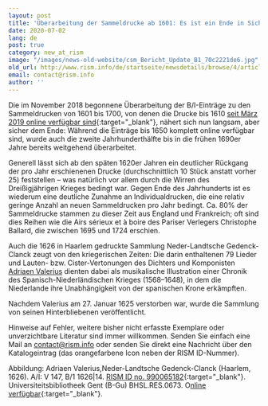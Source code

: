 ```yaml
---
layout: post
title: 'Überarbeitung der Sammeldrucke ab 1601: Es ist ein Ende in Sicht!'
date: 2020-07-02
lang: de
post: true
category: new_at_rism
image: "/images/news-old-website/csm_Bericht_Update_B1_70c2221de6.jpg"
old_url: http://www.rism.info/de/startseite/newsdetails/browse/4/article/64/revising-records-for-post-1600-printed-anthologies-there-is-an-end-in-sight.html
email: contact@rism.info
author: ''
---
```


Die im November 2018 begonnene Überarbeitung der B/I-Einträge zu den Sammeldrucken von 1601 bis 1700, von denen die Drucke bis 1610 [seit März 2019 online verfügbar sind](/new_at_rism/2019/03/28/17thcentury-printed-anthologies-the-first-decade.html){:target="_blank"}, nähert sich nun langsam, aber sicher dem Ende: Während die Einträge bis 1650 komplett online verfügbar sind, wurde auch die zweite Jahrhunderthälfte bis in die frühen 1690er Jahre bereits weitgehend überarbeitet.

Generell lässt sich ab den späten 1620er Jahren ein deutlicher Rückgang der pro Jahr erschienenen Drucke (durchschnittlich 10 Stück anstatt vorher 25) feststellen – was natürlich vor allem durch die Wirren des Dreißigjährigen Krieges bedingt war. Gegen Ende des Jahrhunderts ist es wiederum eine deutliche Zunahme an Individualdrucken, die eine relativ geringe Anzahl an neuen Sammeldrucken pro Jahr bedingt. Ca. 80% der Sammeldrucke stammen zu dieser Zeit aus England und Frankreich; oft sind dies Reihen wie die Airs sérieux et à boire des Pariser Verlegers Christophe Ballard, die zwischen 1695 und 1724 erschien.

Auch die 1626 in Haarlem gedruckte Sammlung Neder-Landtsche Gedenck-Clanck zeugt von den kriegerischen Zeiten: Die darin enthaltenen 79 Lieder und Lauten- bzw. Cister-Vertonungen des Dichters und Komponisten [Adriaen Valerius](http://Current) dienten dabei als musikalische Illustration einer Chronik des Spanisch-Niederländischen Krieges (1568–1648), in dem die Niederlande ihre Unabhängigkeit von der spanischen Krone erkämpften.

Nachdem Valerius am 27. Januar 1625 verstorben war, wurde die Sammlung von seinen Hinterbliebenen veröffentlicht.

Hinweise auf Fehler, weitere bisher nicht erfasste Exemplare oder unverzichtbare Literatur sind immer willkommen. Senden Sie einfach eine Mail an [contact@rism.info](mailto:contact@rism.info) oder senden Sie direkt eine Nachricht über den Katalogeintrag (das orangefarbene Icon neben der RISM ID-Nummer).


Abbildung: Adriaen Valerius,Neder-Landtsche Gedenck-Clanck (Haarlem, 1626). A/I: V 147, B/1 1626\|14. [RISM ID no. 990065182](https://opac.rism.info/search?id=990065182&View=rism){:target="_blank"}. Universiteitsbibliotheek Gent (B-Gu) BHSL.RES.0673. O[nline verfügbar](https://lib.ugent.be/catalog/ggc01:394462181){:target="_blank"}.

[
](https://lib.ugent.be/catalog/ggc01:394462181)